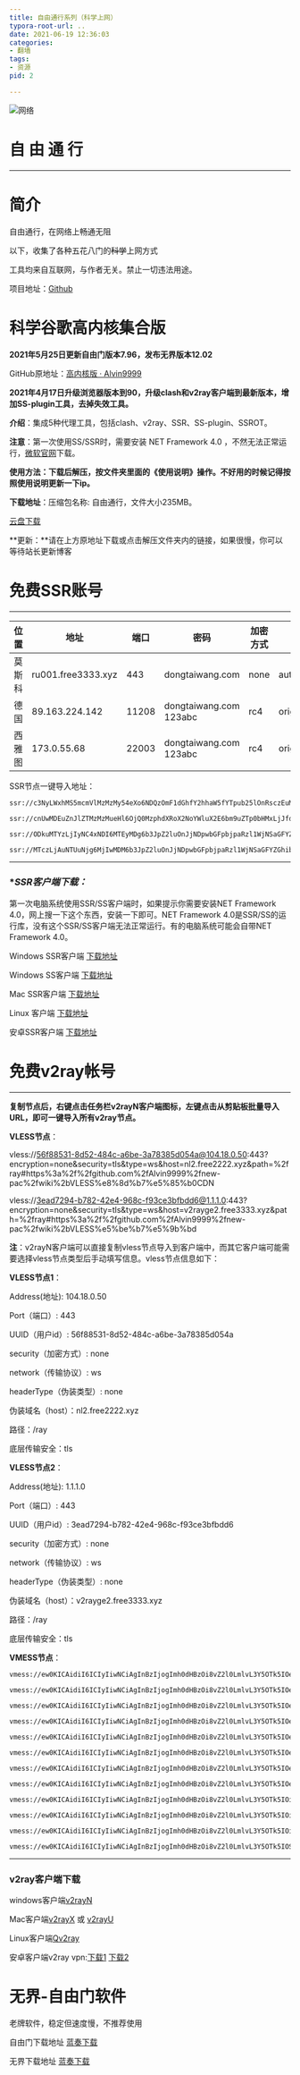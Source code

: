 ```yaml
---
title: 自由通行系列（科学上网）
typora-root-url: ..
date: 2021-06-19 12:36:03
categories:
- 翻墙
tags:
- 资源
pid: 2

---
```


![网络](/images/自由通行系列——科学上网/网络.png)

# 							 自 由 通 行

------



# 简介

自由通行，在网络上畅通无阻

以下，收集了各种五花八门的~~科学~~上网方式

工具均来自互联网，与作者无关。禁止一切违法用途。

项目地址：[Github](https://github.com/SGchao/freepassage)



<!--more-->


# 科学谷歌高内核集合版

**2021年5月25日更新自由门版本7.96，发布无界版本12.02**

GitHub原地址：[高内核版 · Alvin9999](https://github.com/Alvin9999/new-pac/wiki/高内核版)

**2021年4月17日升级浏览器版本到90，升级clash和v2ray客户端到最新版本，增加SS-plugin工具，去掉失效工具。**

**介绍**：集成5种代理工具，包括clash、v2ray、SSR、SS-plugin、SSROT。

**注意**：第一次使用SS/SSR时，需要安装 NET Framework 4.0 ，不然无法正常运行，[微软官网](https://www.microsoft.com/zh-cn/download/details.aspx?id=17718)下载。

**使用方法：下载后解压，按文件夹里面的《使用说明》操作。不好用的时候记得按照使用说明更新一下ip。**



**下载地址**：压缩包名称: 自由通行，文件大小235MB。

[云盘下载](https://tr101.free4444.xyz/Chrome90_64bit_AllNew_2021.4.17.7z) 

**更新：**请在上方原地址下载或点击解压文件夹内的链接，如果很慢，你可以等待站长更新博客



# 免费SSR账号

------

| 位置   | 地址               | 端口  | 密码                   | 加密方式 | 协议         | 混淆               |
| ------ | ------------------ | ----- | ---------------------- | -------- | ------------ | ------------------ |
| 莫斯科 | ru001.free3333.xyz | 443   | dongtaiwang.com        | none     | auth_chain_a | tls1.2_ticket_auth |
| 德国   | 89.163.224.142     | 11208 | dongtaiwang.com 123abc | rc4      | origin       | plain              |
| 西雅图 | 173.0.55.68        | 22003 | dongtaiwang.com 123abc | rc4      | origin       | plain              |

SSR节点一键导入地址：

```
ssr://c3NyLWxhMS5mcmVlMzMzMy54eXo6NDQzOmF1dGhfY2hhaW5fYTpub25lOnRsczEuMl90aWNrZXRfYXV0aDpaRzl1WjNSaGFYZGhibWN1WTI5dC8_b2Jmc3BhcmFtPSZyZW1hcmtzPTVyU2I1cDJKNTUtMlUxTlNLMVJNVXl0RFlXUmtlUSZncm91cD1hSFIwY0hNNkx5OW5hWFJvZFdJdVkyOXRMMEZzZG1sdU9UazVPUzl1WlhjdGNHRmpMM2RwYTJrJnVvdD0x

ssr://cnUwMDEuZnJlZTMzMzMueHl6OjQ0MzphdXRoX2NoYWluX2E6bm9uZTp0bHMxLjJfdGlja2V0X2F1dGg6Wkc5dVozUmhhWGRoYm1jdVkyOXQvP29iZnNwYXJhbT0mcmVtYXJrcz02STZyNXBhdjU2ZVJVMU5TSzFSTVV5dERZV1JrZVEmZ3JvdXA9YUhSMGNITTZMeTluYVhSb2RXSXVZMjl0TDBGc2RtbHVPVGs1T1M5dVpYY3RjR0ZqTDNkcGEyayZ1b3Q9MQ

ssr://ODkuMTYzLjIyNC4xNDI6MTEyMDg6b3JpZ2luOnJjNDpwbGFpbjpaRzl1WjNSaGFYZGhibWN1WTI5dElERXlNMkZpWXcvP29iZnNwYXJhbT0mcmVtYXJrcz01YjYzNVp1OSZncm91cD1hSFIwY0hNNkx5OW5hWFF1YVc4dmRqazVPVGs

ssr://MTczLjAuNTUuNjg6MjIwMDM6b3JpZ2luOnJjNDpwbGFpbjpaRzl1WjNSaGFYZGhibWN1WTI5dElERXlNMkZpWXcvP29iZnNwYXJhbT0mcmVtYXJrcz02S1dfNlp1RjVadS1VMU5TJmdyb3VwPWFIUjBjSE02THk5bmFYUm9kV0l1WTI5dEwwRnNkbWx1T1RrNU9TOXVaWGN0Y0dGakwzZHBhMmsmdW90PTE
```



------

### **SSR客户端下载：*

第一次电脑系统使用SSR/SS客户端时，如果提示你需要安装NET Framework 4.0，网上搜一下这个东西，安装一下即可。NET Framework 4.0是SSR/SS的运行库，没有这个SSR/SS客户端无法正常运行。有的电脑系统可能会自带NET Framework 4.0。

Windows SSR客户端 [下载地址](https://github.com/shadowsocksr-backup/shadowsocksr-csharp/releases)

Windows SS客户端 [下载地址](https://github.com/shadowsocks/shadowsocks-windows/releases)

Mac SSR客户端 [下载地址](https://github.com/shadowsocksr-backup/ShadowsocksX-NG/releases)

Linux 客户端 [下载地址](http://www.mediafire.com/folder/xag0zy318a5tt/Linux)

安卓SSR客户端 [下载地址](https://github.com/shadowsocksr-backup/shadowsocksr-android/releases/download/3.4.0.8/shadowsocksr-release.apk)

# 免费v2ray帐号

------

**复制节点后，右键点击任务栏v2rayN客户端图标，左键点击从剪贴板批量导入URL，即可一键导入所有v2ray节点。**

**VLESS节点**：

vless://56f88531-8d52-484c-a6be-3a78385d054a@104.18.0.50:443?encryption=none&security=tls&type=ws&host=nl2.free2222.xyz&path=%2fray#https%3a%2f%2fgithub.com%2fAlvin9999%2fnew-pac%2fwiki%2bVLESS%e8%8d%b7%e5%85%b0CDN

vless://3ead7294-b782-42e4-968c-f93ce3bfbdd6@1.1.1.0:443?encryption=none&security=tls&type=ws&host=v2rayge2.free3333.xyz&path=%2fray#https%3a%2f%2fgithub.com%2fAlvin9999%2fnew-pac%2fwiki%2bVLESS%e5%be%b7%e5%9b%bd

**注**：v2rayN客户端可以直接复制vless节点导入到客户端中，而其它客户端可能需要选择vless节点类型后手动填写信息。vless节点信息如下：

**VLESS节点1**：

Address(地址): 104.18.0.50

Port（端口）: 443

UUID（用户id）: 56f88531-8d52-484c-a6be-3a78385d054a

security（加密方式）: none

network（传输协议）: ws

headerType（伪装类型）: none

伪装域名（host）：nl2.free2222.xyz

路径：/ray

底层传输安全：tls

**VLESS节点2**：

Address(地址): 1.1.1.0

Port（端口）: 443

UUID（用户id）: 3ead7294-b782-42e4-968c-f93ce3bfbdd6

security（加密方式）: none

network（传输协议）: ws

headerType（伪装类型）: none

伪装域名（host）：v2rayge2.free3333.xyz

路径：/ray

底层传输安全：tls

**VMESS节点**：

```
vmess://ew0KICAidiI6ICIyIiwNCiAgInBzIjogImh0dHBzOi8vZ2l0LmlvL3Y5OTk5IOe+juWbveWGheWNjui+vuW3nuaLieaWr+e7tOWKoOaWr0J1eVZNIDIwIiwNCiAgImFkZCI6ICIyMDUuMTg1LjEyMi4yMjIiLA0KICAicG9ydCI6ICIyMDg3IiwNCiAgImlkIjogIjMwZTAzZDY2LWNiNWItMTFlYi1iMDc4LTAwMTY4M2YwOTcxZSIsDQogICJhaWQiOiAiMCIsDQogICJuZXQiOiAid3MiLA0KICAidHlwZSI6ICJub25lIiwNCiAgImhvc3QiOiAiYTcuc3Nyc3ViLm9uZSIsDQogICJwYXRoIjogIi9VT2psVlJway8iLA0KICAidGxzIjogInRscyIsDQogICJzbmkiOiAiIg0KfQ==

vmess://ew0KICAidiI6ICIyIiwNCiAgInBzIjogImh0dHBzOi8vZ2l0LmlvL3Y5OTk5IOe+juWbveenkee9l+aLieWkmuW3nuW4g+mahuiPsuWwlOW+t+W4gkxldmVsIDPpgJrkv6HogqHku73mnInpmZDlhazlj7ggMyIsDQogICJhZGQiOiAiY2Zjbi45c2VwLm9yZyIsDQogICJwb3J0IjogIjgwIiwNCiAgImlkIjogImYyMmE4MGFmLWE5YzktMzM2MC04NDFlLTI1NjEwNjg4ZjM1MyIsDQogICJhaWQiOiAiMiIsDQogICJuZXQiOiAid3MiLA0KICAidHlwZSI6ICJub25lIiwNCiAgImhvc3QiOiAibmouc2ItY2xvdWQuY2YiLA0KICAicGF0aCI6ICIvdzQyMXgyYngyemEiLA0KICAidGxzIjogIiIsDQogICJzbmkiOiAiIg0KfQ==

vmess://ew0KICAidiI6ICIyIiwNCiAgInBzIjogImh0dHBzOi8vZ2l0LmlvL3Y5OTk5IOe+juWbveWKoOWIqeemj+WwvOS6muW3nua0m+adieeftkNvcGVyYXRpb24gQ29sb2N0aW9u5pWw5o2u5Lit5b+DIDE5IiwNCiAgImFkZCI6ICIyMy4yMjUuMjguMTcyIiwNCiAgInBvcnQiOiAiNDQzIiwNCiAgImlkIjogIjVhYzNkNjEwLTE4MDItNDkxYi1hYjA2LWRhZDliYmQ4M2ZmMSIsDQogICJhaWQiOiAiNjQiLA0KICAibmV0IjogIndzIiwNCiAgInR5cGUiOiAibm9uZSIsDQogICJob3N0IjogInd3dy4xMDg1NTk0NS54eXoiLA0KICAicGF0aCI6ICIvZm9vdGVycyIsDQogICJ0bHMiOiAidGxzIiwNCiAgInNuaSI6ICIiDQp9

vmess://ew0KICAidiI6ICIyIiwNCiAgInBzIjogImh0dHBzOi8vZ2l0LmlvL3Y5OTk5IOe+juWbveWKoOWIqeemj+WwvOS6muW3nua0m+adieeftkNlcmFOZXR3b3JrcyAyMSIsDQogICJhZGQiOiAiMjMuMjI1LjEyNS4xOTUiLA0KICAicG9ydCI6ICI0NDMiLA0KICAiaWQiOiAiNDE4MDQ4YWYtYTI5My00Yjk5LTliMGMtOThjYTM1ODBkZDI0IiwNCiAgImFpZCI6ICI2NCIsDQogICJuZXQiOiAid3MiLA0KICAidHlwZSI6ICJub25lIiwNCiAgImhvc3QiOiAid3d3LjkxMzcwNzQ0Lnh5eiIsDQogICJwYXRoIjogIi9wYXRoLzMwMTEwOTE3MjAwMSIsDQogICJ0bHMiOiAidGxzIiwNCiAgInNuaSI6ICIiDQp9

vmess://ew0KICAidiI6ICIyIiwNCiAgInBzIjogImh0dHBzOi8vZ2l0LmlvL3Y5OTk5IOe+juWbveWKoOWIqeemj+WwvOS6muW3nui0ueWIqeiSmUxpbm9kZeaVsOaNruS4reW/gyAxNiIsDQogICJhZGQiOiAiMTczLjIzMC4xNDYuMjM0IiwNCiAgInBvcnQiOiAiMzY3ODgiLA0KICAiaWQiOiAiQjIyQzJGNTctMDE4OS0yNUU3LTc5RkEtOTA3MTdFMjEyNzQ4IiwNCiAgImFpZCI6ICI2NCIsDQogICJuZXQiOiAid3MiLA0KICAidHlwZSI6ICJub25lIiwNCiAgImhvc3QiOiAiIiwNCiAgInBhdGgiOiAiLyIsDQogICJ0bHMiOiAiIiwNCiAgInNuaSI6ICIiDQp9

vmess://ew0KICAidiI6ICIyIiwNCiAgInBzIjogImh0dHBzOi8vZ2l0LmlvL3Y5OTk5IOe+juWbvUNsb3VkaW5ub3ZhdGlvbuaVsOaNruS4reW/gyAyOSIsDQogICJhZGQiOiAiMTU0Ljg0LjEuMTE2IiwNCiAgInBvcnQiOiAiNDQzIiwNCiAgImlkIjogIjIwYjMwOTE2LWUyMDMtNDEyZS04ZWMwLTkwMGYzYWNkMzU4OCIsDQogICJhaWQiOiAiNjQiLA0KICAibmV0IjogIndzIiwNCiAgInR5cGUiOiAibm9uZSIsDQogICJob3N0IjogInd3dy4yNTkzNjkxMS54eXoiLA0KICAicGF0aCI6ICIvZm9vdGVycyIsDQogICJ0bHMiOiAidGxzIiwNCiAgInNuaSI6ICIiDQp9

vmess://ew0KICAidiI6ICIyIiwNCiAgInBzIjogImh0dHBzOi8vZ2l0LmlvL3Y5OTk5IOe+juWbvUNsb3VkRmxhcmXlhazlj7hDRE7oioLngrkgOCIsDQogICJhZGQiOiAiMTA0LjE5LjEuMTY4IiwNCiAgInBvcnQiOiAiNDQzIiwNCiAgImlkIjogImYyOTkxODRiLTE5ZTAtNDFhNC05YjRiLTY1ZmE4ZjBlNjkxYyIsDQogICJhaWQiOiAiNjQiLA0KICAibmV0IjogIndzIiwNCiAgInR5cGUiOiAibm9uZSIsDQogICJob3N0IjogImMtanAxLm9veGMuY2MiLA0KICAicGF0aCI6ICIvamoiLA0KICAidGxzIjogInRscyIsDQogICJzbmkiOiAiIg0KfQ==

vmess://ew0KICAidiI6ICIyIiwNCiAgInBzIjogImh0dHBzOi8vZ2l0LmlvL3Y5OTk5IOe+juWbvUNsb3VkRmxhcmXlhazlj7hDRE7oioLngrkgMjUiLA0KICAiYWRkIjogIjEwNC4xOS40MC45IiwNCiAgInBvcnQiOiAiNDQzIiwNCiAgImlkIjogImJmYzY2MDdkLTdhYTctNGJhZi05YzIyLWJmOWZiOTdiNTczZSIsDQogICJhaWQiOiAiMSIsDQogICJuZXQiOiAid3MiLA0KICAidHlwZSI6ICJub25lIiwNCiAgImhvc3QiOiAiY2NjLjE4MDguY2YiLA0KICAicGF0aCI6ICIvMnlldndzIiwNCiAgInRscyI6ICJ0bHMiLA0KICAic25pIjogIiINCn0=

vmess://ew0KICAidiI6ICIyIiwNCiAgInBzIjogImh0dHBzOi8vZ2l0LmlvL3Y5OTk5IOiNt+WFsCAgMzAiLA0KICAiYWRkIjogIjQ2LjE4Mi4xMDcuMTQ3IiwNCiAgInBvcnQiOiAiNDQzIiwNCiAgImlkIjogIjFkNDc0ZjBiLWU3OGQtNGFmOS1iYzRhLWE1Mzk0NjdiYzdhNyIsDQogICJhaWQiOiAiNjQiLA0KICAibmV0IjogIndzIiwNCiAgInR5cGUiOiAibm9uZSIsDQogICJob3N0IjogInd3dy43MzIwNzYzNS54eXoiLA0KICAicGF0aCI6ICIvZm9vdGVycyIsDQogICJ0bHMiOiAidGxzIiwNCiAgInNuaSI6ICIiDQp9

vmess://ew0KICAidiI6ICIyIiwNCiAgInBzIjogImh0dHBzOi8vZ2l0LmlvL3Y5OTk5IOiNt+WFsCAgMjgiLA0KICAiYWRkIjogIjQ2LjE4Mi4xMDcuOTgiLA0KICAicG9ydCI6ICI0NDMiLA0KICAiaWQiOiAiNmU3OWVlYTQtNWY3Mi00NjgzLWFkMGUtNTMzOWYwNzc2MjFiIiwNCiAgImFpZCI6ICI2NCIsDQogICJuZXQiOiAid3MiLA0KICAidHlwZSI6ICJub25lIiwNCiAgImhvc3QiOiAid3d3LjA4NTM4NDcwLnh5eiIsDQogICJwYXRoIjogIi9mb290ZXJzIiwNCiAgInRscyI6ICJ0bHMiLA0KICAic25pIjogIiINCn0=

vmess://ew0KICAidiI6ICIyIiwNCiAgInBzIjogImh0dHBzOi8vZ2l0LmlvL3Y5OTk5IOiNt+WFsCAgMjYiLA0KICAiYWRkIjogIjQ2LjE4Mi4xMDcuMTQ2IiwNCiAgInBvcnQiOiAiNDQzIiwNCiAgImlkIjogImFjZWRkOGUwLWU2NTQtNGE0MC05MzVkLTU1OTRjNmMxMTRiZCIsDQogICJhaWQiOiAiNjQiLA0KICAibmV0IjogIndzIiwNCiAgInR5cGUiOiAibm9uZSIsDQogICJob3N0IjogInd3dy42MTAyMDg2MS54eXoiLA0KICAicGF0aCI6ICIvZm9vdGVycyIsDQogICJ0bHMiOiAidGxzIiwNCiAgInNuaSI6ICIiDQp9

vmess://ew0KICAidiI6ICIyIiwNCiAgInBzIjogImh0dHBzOi8vZ2l0LmlvL3Y5OTk5IOS/hOe9l+aWr+iOq+aWr+enkUp1c3RIb3N0IDgiLA0KICAiYWRkIjogIjQ1LjEzNS4xMzUuOTMiLA0KICAicG9ydCI6ICI4MDgwIiwNCiAgImlkIjogIjg4NDY4OGViLWQ2M2ItNDE4Ni05NjFkLWYzYjVkZWFjNDVkZSIsDQogICJhaWQiOiAiMSIsDQogICJuZXQiOiAid3MiLA0KICAidHlwZSI6ICJub25lIiwNCiAgImhvc3QiOiAibS50LjE3MTg2LmNuIiwNCiAgInBhdGgiOiAiLyIsDQogICJ0bHMiOiAiIiwNCiAgInNuaSI6ICIiDQp9
```



------

### v2ray客户端下载

windows客户端[v2rayN](https://github.com/2dust/v2rayN/releases/latest)

Mac客户端[v2rayX](https://github.com/insisttech/v2rayX-copy/releases) 或 [v2rayU](https://github.com/yanue/V2rayU/releases)

Linux客户端[Qv2ray](https://github.com/lhy0403/Qv2ray/releases)

安卓客户端v2ray vpn:[下载1](https://d1.w2rss.tk/ssvpn-universal.apk) [下载2](https://d2.w2rss.tk/ssvpn-universal.apk)

# 无界-自由门软件

老牌软件，稳定但速度慢，不推荐使用

自由门下载地址 [蓝奏下载](https://wwr.lanzoui.com/ixATUqg4iih)

无界下载地址 [蓝奏下载](https://wwr.lanzoui.com/id8EPqg4jaf)



